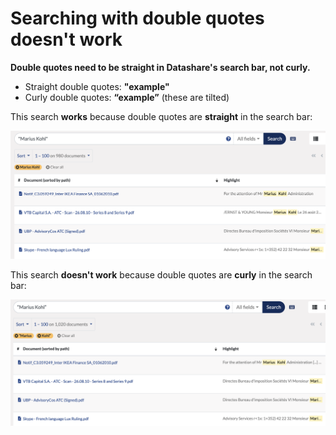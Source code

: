 # Searching with double quotes doesn't work

**Double quotes need to be straight in Datashare's search bar, not curly.**

* Straight double quotes: **"example"**
* Curly double quotes: **“example”** (these are tilted)

This search **works** because double quotes are **straight** in the search bar:

![](<../../../.gitbook/assets/Screenshot 2021-07-08 at 15.15.35 (1) (1) (1) (1) (1) (1).png>)

This search **doesn't work** because double quotes are **curly** in the search bar:

![](<../../../.gitbook/assets/Screenshot 2021-07-08 at 15.13.00.png>)
